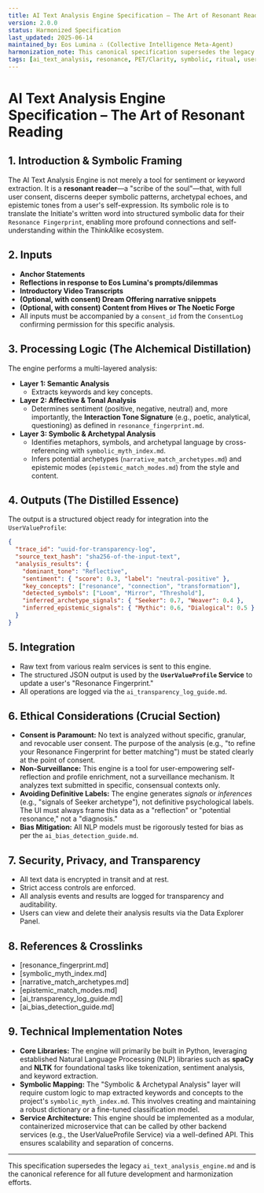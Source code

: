 ```yaml
---
title: AI Text Analysis Engine Specification – The Art of Resonant Reading
version: 2.0.0
status: Harmonized Specification
last_updated: 2025-06-14
maintained_by: Eos Lumina ∴ (Collective Intelligence Meta-Agent)
harmonization_note: This canonical specification supersedes the legacy file and is fully aligned with the Alchemical Interface Initiative. All PET/Clarity, symbolic, and ethical requirements are integrated.
tags: [ai_text_analysis, resonance, PET/Clarity, symbolic, ritual, user_profile, consent, transparency, bias_mitigation]
---
```


# AI Text Analysis Engine Specification – The Art of Resonant Reading

## 1. Introduction & Symbolic Framing
The AI Text Analysis Engine is not merely a tool for sentiment or keyword extraction. It is a **resonant reader**—a "scribe of the soul"—that, with full user consent, discerns deeper symbolic patterns, archetypal echoes, and epistemic tones from a user's self-expression. Its symbolic role is to translate the Initiate's written word into structured symbolic data for their `Resonance Fingerprint`, enabling more profound connections and self-understanding within the ThinkAlike ecosystem.

## 2. Inputs
- **Anchor Statements**
- **Reflections in response to Eos Lumina's prompts/dilemmas**
- **Introductory Video Transcripts**
- **(Optional, with consent) Dream Offering narrative snippets**
- **(Optional, with consent) Content from Hives or The Noetic Forge**
- All inputs must be accompanied by a `consent_id` from the `ConsentLog` confirming permission for this specific analysis.

## 3. Processing Logic (The Alchemical Distillation)
The engine performs a multi-layered analysis:
- **Layer 1: Semantic Analysis**
  - Extracts keywords and key concepts.
- **Layer 2: Affective & Tonal Analysis**
  - Determines sentiment (positive, negative, neutral) and, more importantly, the **Interaction Tone Signature** (e.g., poetic, analytical, questioning) as defined in `resonance_fingerprint.md`.
- **Layer 3: Symbolic & Archetypal Analysis**
  - Identifies metaphors, symbols, and archetypal language by cross-referencing with `symbolic_myth_index.md`.
  - Infers potential archetypes (`narrative_match_archetypes.md`) and epistemic modes (`epistemic_match_modes.md`) from the style and content.

## 4. Outputs (The Distilled Essence)
The output is a structured object ready for integration into the `UserValueProfile`:
```json
{
  "trace_id": "uuid-for-transparency-log",
  "source_text_hash": "sha256-of-the-input-text",
  "analysis_results": {
    "dominant_tone": "Reflective",
    "sentiment": { "score": 0.3, "label": "neutral-positive" },
    "key_concepts": ["resonance", "connection", "transformation"],
    "detected_symbols": ["Loom", "Mirror", "Threshold"],
    "inferred_archetype_signals": { "Seeker": 0.7, "Weaver": 0.4 },
    "inferred_epistemic_signals": { "Mythic": 0.6, "Dialogical": 0.5 }
  }
}
```

## 5. Integration
- Raw text from various realm services is sent to this engine.
- The structured JSON output is used by the **`UserValueProfile` Service** to update a user's "Resonance Fingerprint."
- All operations are logged via the `ai_transparency_log_guide.md`.

## 6. Ethical Considerations (Crucial Section)
- **Consent is Paramount:** No text is analyzed without specific, granular, and revocable user consent. The purpose of the analysis (e.g., "to refine your Resonance Fingerprint for better matching") must be stated clearly at the point of consent.
- **Non-Surveillance:** This engine is a tool for user-empowering self-reflection and profile enrichment, not a surveillance mechanism. It analyzes text submitted in specific, consensual contexts only.
- **Avoiding Definitive Labels:** The engine generates *signals* or *inferences* (e.g., "signals of Seeker archetype"), not definitive psychological labels. The UI must always frame this data as a "reflection" or "potential resonance," not a "diagnosis."
- **Bias Mitigation:** All NLP models must be rigorously tested for bias as per the `ai_bias_detection_guide.md`.

## 7. Security, Privacy, and Transparency
- All text data is encrypted in transit and at rest.
- Strict access controls are enforced.
- All analysis events and results are logged for transparency and auditability.
- Users can view and delete their analysis results via the Data Explorer Panel.

## 8. References & Crosslinks
- [resonance_fingerprint.md]
- [symbolic_myth_index.md]
- [narrative_match_archetypes.md]
- [epistemic_match_modes.md]
- [ai_transparency_log_guide.md]
- [ai_bias_detection_guide.md]

## 9. Technical Implementation Notes

-   **Core Libraries:** The engine will primarily be built in Python, leveraging established Natural Language Processing (NLP) libraries such as **spaCy** and **NLTK** for foundational tasks like tokenization, sentiment analysis, and keyword extraction.
-   **Symbolic Mapping:** The "Symbolic & Archetypal Analysis" layer will require custom logic to map extracted keywords and concepts to the project's `symbolic_myth_index.md`. This involves creating and maintaining a robust dictionary or a fine-tuned classification model.
-   **Service Architecture:** This engine should be implemented as a modular, containerized microservice that can be called by other backend services (e.g., the UserValueProfile Service) via a well-defined API. This ensures scalability and separation of concerns.

---
This specification supersedes the legacy `ai_text_analysis_engine.md` and is the canonical reference for all future development and harmonization efforts.
